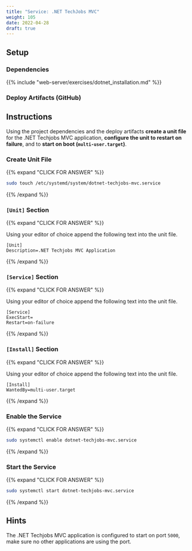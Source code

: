 ```yaml
---
title: "Service: .NET TechJobs MVC"
weight: 105
date: 2022-04-28
draft: true
---
```


## Setup

### Dependencies

{{% include "web-server/exercises/dotnet_installation.md" %}}

### Deploy Artifacts (GitHub)


## Instructions

Using the project dependencies and the deploy artifacts **create a unit file** for the .NET Techjobs MVC application, **configure the unit to restart on failure**, and to **start on boot (`multi-user.target`)**.

### Create Unit File

{{% expand "CLICK FOR ANSWER" %}}
```bash
sudo touch /etc/systemd/system/dotnet-techjobs-mvc.service
```
{{% /expand %}}

### `[Unit]` Section

{{% expand "CLICK FOR ANSWER" %}}

Using your editor of choice append the following text into the unit file.

```systemd
[Unit]
Description=.NET Techjobs MVC Application
```
{{% /expand %}}

### `[Service]` Section

{{% expand "CLICK FOR ANSWER" %}}

Using your editor of choice append the following text into the unit file.

```systemd
[Service]
ExecStart=
Restart=on-failure
```
{{% /expand %}}

### `[Install]` Section

{{% expand "CLICK FOR ANSWER" %}}

Using your editor of choice append the following text into the unit file.

```systemd
[Install]
WantedBy=multi-user.target
```
{{% /expand %}}

### Enable the Service

{{% expand "CLICK FOR ANSWER" %}}
```bash
sudo systemctl enable dotnet-techjobs-mvc.service
```
{{% /expand %}}

### Start the Service

{{% expand "CLICK FOR ANSWER" %}}
```bash
sudo systemctl start dotnet-techjobs-mvc.service
```
{{% /expand %}}

## Hints

The .NET Techjobs MVC application is configured to start on port `5000`, make sure no other applications are using the port.